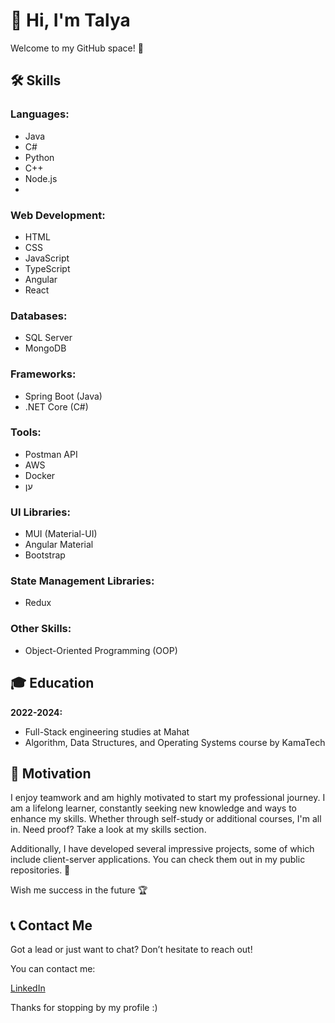 #  👋 Hi, I'm Talya

Welcome to my GitHub space! 🚀

## 🛠️ Skills

### Languages:
- Java
- C#
- Python
- C++
- Node.js
- 
### Web Development:
- HTML
- CSS
- JavaScript
- TypeScript
- Angular
- React

### Databases:
- SQL Server
- MongoDB

### Frameworks:
- Spring Boot (Java)
- .NET Core (C#)

### Tools:
- Postman API
- AWS
- Docker
- ען
### UI Libraries:
- MUI (Material-UI)
- Angular Material
- Bootstrap 

### State Management Libraries:
- Redux

### Other Skills:
- Object-Oriented Programming (OOP)

## 🎓 Education

**2022-2024:**
- Full-Stack engineering studies at Mahat
- Algorithm, Data Structures, and Operating Systems course by KamaTech

## 💪 Motivation
I enjoy teamwork and am highly motivated to start my professional journey. I am a lifelong learner, constantly seeking new knowledge and ways to enhance my skills. Whether through self-study or additional courses, I'm all in. Need proof? Take a look at my skills section.

Additionally, I have developed several impressive projects, some of which include client-server applications. You can check them out in my public repositories. 🔎

Wish me success in the future 🏆

## 📞 Contact Me
Got a lead or just want to chat? Don’t hesitate to reach out!

You can contact me:

[LinkedIn](https://www.linkedin.com/in/talya-molson)

Thanks for stopping by my profile :)
